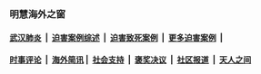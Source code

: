 
### 明慧海外之窗

####  [武汉肺炎](indexes/365.md?t=04040305) &nbsp;|&nbsp;  [迫害案例综述](indexes/328.md?t=04040305) &nbsp;|&nbsp; [迫害致死案例](indexes/277.md?t=04040305)  &nbsp;|&nbsp; [更多迫害案例](indexes/81.md?t=04040305)  &nbsp;|&nbsp; 
####  [时事评论](indexes/19.md?t=04040305) &nbsp;|&nbsp; [海外简讯](indexes/245.md?t=04040305)&nbsp;|&nbsp;  [社会支持](indexes/140.md?t=04040305) &nbsp;|&nbsp; [褒奖决议](indexes/282.md?t=04040305) &nbsp;|&nbsp; [社区报道](indexes/91.md?t=04040305)  &nbsp;|&nbsp; [天人之间](indexes/78.md?t=04040305) 

